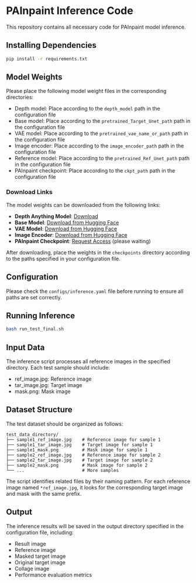 # PAInpaint Inference Code

This repository contains all necessary code for PAInpaint model inference.

## Installing Dependencies
```bash
pip install -r requirements.txt
```

## Model Weights
Please place the following model weight files in the corresponding directories:
- Depth model: Place according to the `depth_model` path in the configuration file
- Base model: Place according to the `pretrained_Target_Unet_path` path in the configuration file
- VAE model: Place according to the `pretrained_vae_name_or_path` path in the configuration file
- Image encoder: Place according to the `image_encoder_path` path in the configuration file
- Reference model: Place according to the `pretrained_Ref_Unet_path` path in the configuration file
- PAInpaint checkpoint: Place according to the `ckpt_path` path in the configuration file

### Download Links

The model weights can be downloaded from the following links:

- **Depth Anything Model**: [Download](https://huggingface.co/spaces/LiheYoung/Depth-Anything/blob/main/checkpoints/depth_anything_vitl14.pth)
- **Base Model**: [Download from Hugging Face](https://huggingface.co/stable-diffusion-v1-5/stable-diffusion-v1-5/tree/main)
- **VAE Model**: [Download from Hugging Face](https://huggingface.co/stabilityai/sd-vae-ft-mse)
- **Image Encoder**: [Download from Hugging Face](https://huggingface.co/openai/clip-vit-large-patch14)
- **PAInpaint Checkpoint**: [Request Access](#) (please waiting)

After downloading, place the weights in the `checkpoints` directory according to the paths specified in your configuration file.

## Configuration
Please check the `configs/inference.yaml` file before running to ensure all paths are set correctly.

## Running Inference
```bash
bash run_test_final.sh
```

## Input Data
The inference script processes all reference images in the specified directory. Each test sample should include:
- ref_image.jpg: Reference image
- tar_image.jpg: Target image
- mask.png: Mask image

## Dataset Structure
The test dataset should be organized as follows:
```
test_data_directory/
├── sample1_ref_image.jpg    # Reference image for sample 1
├── sample1_tar_image.jpg    # Target image for sample 1
├── sample1_mask.png         # Mask image for sample 1
├── sample2_ref_image.jpg    # Reference image for sample 2
├── sample2_tar_image.jpg    # Target image for sample 2
├── sample2_mask.png         # Mask image for sample 2
└── ...                      # More samples
```

The script identifies related files by their naming pattern. For each reference image named `*ref_image.jpg`, it looks for the corresponding target image and mask with the same prefix.

## Output
The inference results will be saved in the output directory specified in the configuration file, including:
- Result image
- Reference image
- Masked target image
- Original target image
- Collage image
- Performance evaluation metrics 